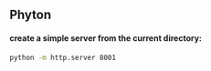 ## Phyton

#### create a simple server from the current directory:
```sh
python -m http.server 8001
```